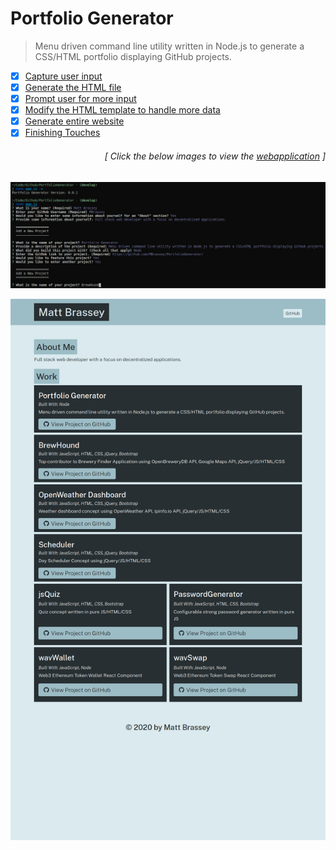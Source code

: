 # Portfolio Generator

> Menu driven command line utility written in Node.js to generate a CSS/HTML portfolio displaying GitHub projects.  

- [x] [Capture user input](https://github.com/MBrassey/PortfolioGenerator/issues/1)
- [x] [Generate the HTML file](https://github.com/MBrassey/PortfolioGenerator/issues/2)
- [x] [Prompt user for more input](https://github.com/MBrassey/PortfolioGenerator/issues/3)
- [x] [Modify the HTML template to handle more data](https://github.com/MBrassey/PortfolioGenerator/issues/4)
- [x] [Generate entire website](https://github.com/MBrassey/PortfolioGenerator/issues/5)
- [x] [Finishing Touches](https://github.com/MBrassey/PortfolioGenerator/issues/6)
<h6><p align="right">[ Click the below images to view the <a href="https://MBrassey.github.io/PortfolioGenerator/">webapplication</a> ]</p></h6>

[<p align="center"><img src="src/img/Preview.png">](https://MBrassey.github.io/PortfolioGenerator/)

[<p align="center"><img src="src/img/Preview2.png">](https://MBrassey.github.io/PortfolioGenerator/)